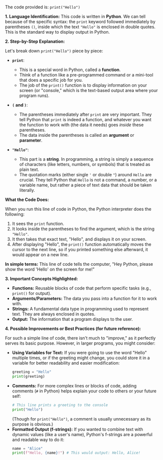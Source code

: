 The code provided is:
`print("Hello")`

**1. Language Identification:**
This code is written in **Python**. We can tell because of the specific syntax: the `print` keyword followed immediately by parentheses `()`, inside which the text `"Hello"` is enclosed in double quotes. This is the standard way to display output in Python.

**2. Step-by-Step Explanation:**

Let's break down `print("Hello")` piece by piece:

*   **`print`**:
    *   This is a special word in Python, called a **function**.
    *   Think of a function like a pre-programmed command or a mini-tool that does a specific job for you.
    *   The job of the `print()` function is to display information on your screen (or "console," which is the text-based output area where your program runs).

*   **`(` and `)`**:
    *   The parentheses immediately after `print` are very important. They tell Python that `print` is indeed a function, and whatever you want the function to work with (the data it needs) goes *inside* these parentheses.
    *   The data inside the parentheses is called an **argument** or **parameter**.

*   **`"Hello"`**:
    *   This part is a **string**. In programming, a string is simply a sequence of characters (like letters, numbers, or symbols) that is treated as plain text.
    *   The quotation marks (either single `'` or double `"`) around `Hello` are crucial. They tell Python that `Hello` is not a command, a number, or a variable name, but rather a piece of text data that should be taken literally.

**What the Code Does:**

When you run this line of code in Python, the Python interpreter does the following:
1.  It sees the `print` function.
2.  It looks inside the parentheses to find the argument, which is the string `"Hello"`.
3.  It then takes that exact text, "Hello", and displays it on your screen.
4.  After displaying "Hello", the `print()` function automatically moves the cursor to the next line, so if you printed something else afterward, it would appear on a new line.

**In simple terms:** This line of code tells the computer, "Hey Python, please show the word 'Hello' on the screen for me!"

**3. Important Concepts Highlighted:**

*   **Functions:** Reusable blocks of code that perform specific tasks (e.g., `print()` for output).
*   **Arguments/Parameters:** The data you pass into a function for it to work with.
*   **Strings:** A fundamental data type in programming used to represent text. They are always enclosed in quotes.
*   **Output:** The information that a program displays to the user.

**4. Possible Improvements or Best Practices (for future reference):**

For such a simple line of code, there isn't much to "improve," as it perfectly serves its basic purpose. However, in larger programs, you might consider:

*   **Using Variables for Text:** If you were going to use the word "Hello" multiple times, or if the greeting might change, you could store it in a variable for better readability and easier modification:
    ```python
    greeting = "Hello"
    print(greeting)
    ```
*   **Comments:** For more complex lines or blocks of code, adding comments (`#` in Python) helps explain your code to others or your future self:
    ```python
    # This line prints a greeting to the console
    print("Hello")
    ```
    (Though for `print("Hello")`, a comment is usually unnecessary as its purpose is obvious.)
*   **Formatted Output (f-strings):** If you wanted to combine text with dynamic values (like a user's name), Python's f-strings are a powerful and readable way to do it:
    ```python
    name = "Alice"
    print(f"Hello, {name}!") # This would output: Hello, Alice!
    ```